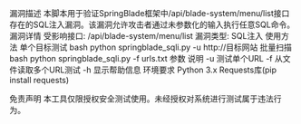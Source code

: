 漏洞描述
本脚本用于验证SpringBlade框架中/api/blade-system/menu/list接口存在的SQL注入漏洞。该漏洞允许攻击者通过未参数化的输入执行任意SQL命令。
漏洞详情
受影响接口: /api/blade-system/menu/list
漏洞类型: SQL注入
使用方法
单个目标测试
bash
python springblade_sqli.py -u http://目标网站
批量扫描
bash
python springblade_sqli.py -f urls.txt
参数	说明
-u	测试单个URL
-f	从文件读取多个URL测试
-h	显示帮助信息
环境要求
Python 3.x
Requests库(pip install requests)

免责声明
本工具仅限授权安全测试使用。未经授权对系统进行测试属于违法行为。
